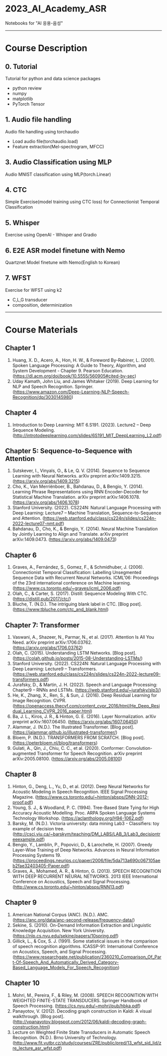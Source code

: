 # 2023_AI_Academy_ASR 
Notebooks for "AI 응용-음성"

---------------
# Course Description
## 0. Tutorial
Tutorial for python and data science packages
- python review
- numpy
- matplotlib
- PyTorch Tensor
  
## 1. Audio file handling
Audio file handling using torchaudio
- Load audio file(torchaudio.load)
- Feature extraction(Mel-spectrogram, MFCC)
  
## 3. Audio Classification using MLP
Audio MNIST classification using MLP(torch.Linear)

## 4. CTC
Simple Exercise(model training using CTC loss) for Connectionist Temporal Classification

## 5. Whisper
Exercise using OpenAI - Whisper and Gradio

## 6. E2E ASR model finetune with Nemo
Quartznet Model finetune with Nemo(English to Korean)

## 7. WFST
Exercise for WFST using k2
- C,L,G transducer
- composition, determinization

---------------
# Course Materials
## Chapter 1
1.	Huang, X. D., Acero, A., Hon, H. W., & Foreword By-Rabiner, L. (2001). Spoken Language Processing: A Guide to Theory, Algorithm, and System Development - Chapter 9. Pearson Education. (https://dl.acm.org/doi/book/10.5555/560905#cited-by-sec)
2.	Uday Kamath, John Liu, and James Whitaker (2019). Deep Learning for NLP and Speech Recognition. Springer. (https://www.amazon.com/Deep-Learning-NLP-Speech-Recognition/dp/3030145980)

## Chapter 4
1.	Introduction to Deep Learning: MIT 6.S191. (2023). Lecture2 – Deep Sequence Modeling. (http://introtodeeplearning.com/slides/6S191_MIT_DeepLearning_L2.pdf)

## Chapter 5: Sequence-to-Sequence with Attention
1.	Sutskever, I., Vinyals, O., & Le, Q. V. (2014). Sequence to Sequence Learning with Neural Networks. arXiv preprint arXiv:1409.3215. (https://arxiv.org/abs/1409.3215)
2.	Cho, K., Van Merriënboer, B., Bahdanau, D., & Bengio, Y. (2014). Learning Phrase Representations using RNN Encoder-Decoder for Statistical Machine Translation. arXiv preprint arXiv:1406.1078. (https://arxiv.org/abs/1406.1078)
3.	Stanford University. (2022). CS224N: Natural Language Processing with Deep Learning: Lecture7 – Machine Translation, Sequence-to-Sequence and Attention. (https://web.stanford.edu/class/cs224n/slides/cs224n-2022-lecture07-nmt.pdf)
4.	Bahdanau, D., Cho, K., & Bengio, Y. (2014). Neural Machine Translation by Jointly Learning to Align and Translate. arXiv preprint arXiv:1409.0473. (https://arxiv.org/abs/1409.0473)

## Chapter 6
1.	Graves, A., Fernández, S., Gomez, F., & Schmidhuber, J. (2006). Connectionist Temporal Classification: Labelling Unsegmented Sequence Data with Recurrent Neural Networks. ICML'06: Proceedings of the 23rd international conference on Machine learning. (https://www.cs.toronto.edu/~graves/icml_2006.pdf)
2.	Olah, C., & Carter, S. (2017). Distill: Sequence Modeling With CTC. (https://distill.pub/2017/ctc/)
3.	Bluche, T. (N.D.). The intriguing blank label in CTC. [Blog post]. (https://www.tbluche.com/ctc_and_blank.html)

## Chapter 7: Transformer
1.	Vaswani, A., Shazeer, N., Parmar, N., et al. (2017). Attention Is All You Need. arXiv preprint arXiv:1706.03762. (https://arxiv.org/abs/1706.03762)
2.	Olah, C. (2015). Understanding LSTM Networks. [Blog post]. (https://colah.github.io/posts/2015-08-Understanding-LSTMs/)
3.	Stanford University. (2022). CS224N: Natural Language Processing with Deep Learning: Lecture9 – Transformers. (https://web.stanford.edu/class/cs224n/slides/cs224n-2022-lecture09-transformers.pdf)
4.	Jurafsky, D., & Martin, J. H. (2022). Speech and Language Processing: Chapter9 – RNNs and LSTMs. (https://web.stanford.edu/~jurafsky/slp3/)
5.	He, K., Zhang, X., Ren, S., & Sun, J. (2016). Deep Residual Learning for Image Recognition. CVPR. (https://openaccess.thecvf.com/content_cvpr_2016/html/He_Deep_Residual_Learning_CVPR_2016_paper.html)
6.	Ba, J. L., Kiros, J. R., & Hinton, G. E. (2016). Layer Normalization. arXiv preprint arXiv:1607.06450. (https://arxiv.org/abs/1607.06450)
7.	Alammar, J. (N.D.). The Illustrated Transformer. [Blog post]. (https://jalammar.github.io/illustrated-transformer/)
8.	Bloem, P. (N.D.). TRANSFORMERS FROM SCRATCH. [Blog post]. (https://peterbloem.nl/blog/transformers)
9.	Gulati, A., Qin, J., Chiu, C. C., et al. (2020). Conformer: Convolution-augmented Transformer for Speech Recognition. arXiv preprint arXiv:2005.08100. (https://arxiv.org/abs/2005.08100)

## Chapter 8
1.	Hinton, G., Deng, L., Yu, D., et al. (2012). Deep Neural Networks for Acoustic Modeling in Speech Recognition. IEEE Signal Processing Magazine. (https://www.cs.toronto.edu/~hinton/absps/DNN-2012-proof.pdf)
2.	Young, S. J., & Woodland, P. C. (1994). Tree-Based State Tying for High Accuracy Acoustic Modelling. Proc. ARPA Spoken Language Systems Technology Workshop. (https://aclanthology.org/H94-1062.pdf)
3.	Barsky, M. (N.D.). Victoria university: data mining Lab3 - Classifiers: toy example of decision tree. (http://csci.viu.ca/~barskym/teaching/DM_LABS/LAB_3/Lab3_decisiontreeexample.pdf)
4.	Bengio, Y., Lamblin, P., Popovici, D., & Larochelle, H. (2007). Greedy Layer-Wise Training of Deep Networks. Advances in Neural Information Processing Systems 19. (https://proceedings.neurips.cc/paper/2006/file/5da713a690c067105aeb2fae32403405-Paper.pdf)
5.	Graves, A., Mohamed, A. R., & Hinton, G. (2013). SPEECH RECOGNITION WITH DEEP RECURRENT NEURAL NETWORKS. 2013 IEEE International Conference on Acoustics, Speech and Signal Processing. (http://www.cs.toronto.edu/~hinton/absps/RNN13.pdf)

## Chapter 9
1.	American National Corpus (ANC). (N.D.). AMC. (https://anc.org/data/anc-second-release/frequency-data/)
2.	Sekine, S. (2010). On-Demand Information Extraction and Linguistic Knowledge Acquisition. New York University. (https://nlp.cs.nyu.edu/sekine/papers/10spring.pdf)
3.	Gillick, L., & Cox, S. J. (1991). Some statistical issues in the comparison of speech recognition algorithms. ICASSP-91: International Conference on Acoustics, Speech, and Signal Processing. (https://www.researchgate.net/publication/2360210_Comparison_Of_Part-Of-Speech_And_Automatically_Derived_Category-Based_Language_Models_For_Speech_Recognition)

## Chapter 10
1.	Mohri, M., Pereira, F., & Riley, M. (2008). SPEECH RECOGNITION WITH WEIGHTED FINITE-STATE TRANSDUCERS. Springer Handbook of Speech Processing. (https://cs.nyu.edu/~mohri/pub/hbka.pdf)
2.	Panayotov, V. (2012). Decoding graph construction in Kaldi: A visual walkthrough. [Blog post]. (http://vpanayotov.blogspot.com/2012/06/kaldi-decoding-graph-construction.html)
3.	Lecture on Weighted Finite State Transducers in Automatic Speech Recognition. (N.D.). Brno University of Technology. (http://www.fit.vutbr.cz/study/courses/ZRE/public/pred/13_wfst_sid_lid/zre_lecture_asr_wfst.pdf)

